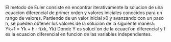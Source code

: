El metodo de Euler consiste en encontrar iterativamente la solucion de una ecuacion diferencial de
primer orden y valores iniciales conocidos para un rango de valores. Partiendo de un valor inicial x0
y avanzando con un paso h, se pueden obtener los valores de la solucion de la siguiente manera:
Yk+1 = Yk + h · f(xk, Yk)
Donde Y es soluci´on de la ecuaci´on diferencial y f es la ecuacion diferencial en funcion de las
variables independientes.
